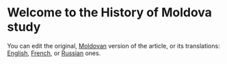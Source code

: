# Welcome to the History of Moldova study

You can edit the original, [Moldovan](../../wiki/md) version of the article, or its translations: [English](../../wiki/en), [French](../../wiki/fr), or [Russian](../../wiki/ru) ones.
